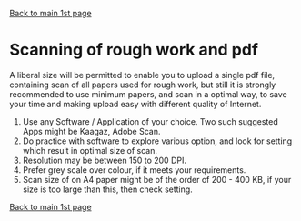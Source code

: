 [Back to main 1st page](Exam_InstructionsNov2020.html)

# Scanning of rough work and pdf

A liberal size will be permitted to enable you to upload a single pdf file, containing scan of all papers used for rough work, but still it is strongly recommended to use minimum papers, and scan in a optimal way, to save your time and making upload easy with different quality of Internet.

1. Use any Software / Application of your choice. Two such suggested Apps might be Kaagaz, Adobe Scan.
2. Do practice with software to explore various option, and look for setting which result in optimal size of scan.
3. Resolution may be between 150 to 200 DPI.
4. Prefer grey scale over colour, if it meets your requirements.
5. Scan size of on A4 paper might be of the order of 200 - 400 KB, if your size is too large than this, then check setting.

[Back to main 1st page](Exam_InstructionsNov2020.html)
